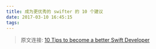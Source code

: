 ```yaml
---
title: 成为更优秀的 swifter 的 10 个建议
date: 2017-03-10 16:45:15
tags:
---
```


> 原文连接: [10 Tips to become a better Swift Developer](https://medium.com/ios-geek-community/10-tips-to-become-better-swift-developer-a7c2ab6fc0c2#.tot4vxetv)


